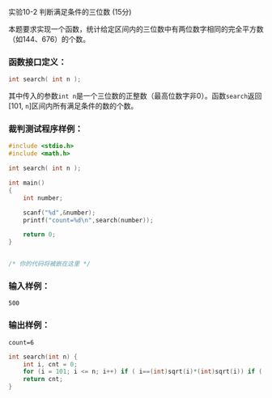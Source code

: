 实验10-2 判断满足条件的三位数 (15分)

本题要求实现一个函数，统计给定区间内的三位数中有两位数字相同的完全平方数（如144、676）的个数。

### 函数接口定义：

```c++
int search( int n );
```

其中传入的参数`int n`是一个三位数的正整数（最高位数字非0）。函数`search`返回[101, `n`]区间内所有满足条件的数的个数。

### 裁判测试程序样例：

```c++
#include <stdio.h>
#include <math.h>

int search( int n );

int main()
{
    int number;

    scanf("%d",&number);
    printf("count=%d\n",search(number));

    return 0;
}


/* 你的代码将被嵌在这里 */
```

### 输入样例：

```in
500
```

### 输出样例：

```out
count=6
```



```c++
int search(int n) {
	int i, cnt = 0;
	for (i = 101; i <= n; i++) if ( i==(int)sqrt(i)*(int)sqrt(i)) if ((i / 100) == (i / 10 % 10) || (i / 100 == i % 10) || (i / 10 % 10) == (i % 10)) cnt++;
	return cnt;
}
```

